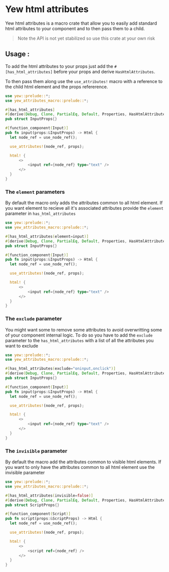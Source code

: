 # Yew html attributes

Yew html attributes is a macro crate that allow you to easily add standard html attributes to your component and to then pass them to a child.

> Note the API is not yet stabilized so use this crate at your own risk

## Usage : 

To add the html attributes to your props just add the `#[has_html_attributes]` before your props and derive `HasHtmlAttributes`.

To then pass them along use the `use_attributes!` macro with a reference to the child html element and the props refererence.

```rs
use yew::prelude::*;
use yew_attributes_macro::prelude::*;

#[has_html_attributes]
#[derive(Debug, Clone, PartialEq, Default, Properties, HasHtmlAttributes)]
pub struct InputProps{}

#[function_component(Input)]
pub fn input(props:&InputProps) -> Html {
  let node_ref = use_node_ref();

  use_attributes!(node_ref, props);

  html! {
      <>
          <input ref={node_ref} type="text" />
      </>
  }
}

```

### The `element` parameters

By default the macro only adds the attributes common to all html element. 
If you want element to recieve all it's associated attributes provide the `element` parameter in `has_html_attributes`

```rs
use yew::prelude::*;
use yew_attributes_macro::prelude::*;

#[has_html_attributes(element=input)]
#[derive(Debug, Clone, PartialEq, Default, Properties, HasHtmlAttributes)]
pub struct InputProps{}

#[function_component(Input)]
pub fn input(props:&InputProps) -> Html {
  let node_ref = use_node_ref();

  use_attributes!(node_ref, props);

  html! {
      <>
          <input ref={node_ref} type="text" />
      </>
  }
}

```

### The `exclude` parameter

You might want some to remove some attributes to avoid overwritting some of your component internal logic.
To do so you have to add the `exclude` parameter to the `has_html_attributes` with a list of all the attributes you want to exclude

```rs
use yew::prelude::*;
use yew_attributes_macro::prelude::*;

#[has_html_attributes(exclude="oninput,onclick")]
#[derive(Debug, Clone, PartialEq, Default, Properties, HasHtmlAttributes)]
pub struct InputProps{}

#[function_component(Input)]
pub fn input(props:&InputProps) -> Html {
  let node_ref = use_node_ref();

  use_attributes!(node_ref, props);

  html! {
      <>
          <input ref={node_ref} type="text" />
      </>
  }
}

```

### The `invisible` parameter

By default the macro add the attributes common to visible html elements. If you want to only have the attributes common to all html element use the invisible parameter

```rs
use yew::prelude::*;
use yew_attributes_macro::prelude::*;

#[has_html_attributes(invisible=false)]
#[derive(Debug, Clone, PartialEq, Default, Properties, HasHtmlAttributes)]
pub struct ScriptProps{}

#[function_component(Script)]
pub fn script(props:&ScriptProps) -> Html {
  let node_ref = use_node_ref();

  use_attributes!(node_ref, props);

  html! {
      <>
          <script ref={node_ref} />
      </>
  }
}

```